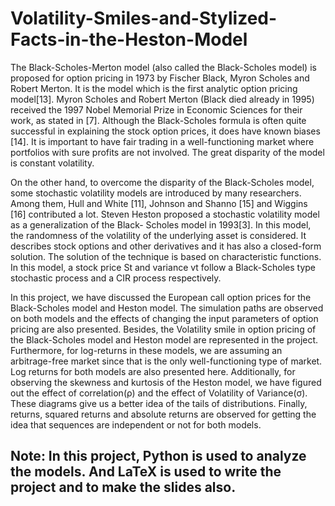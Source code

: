 # Volatility-Smiles-and-Stylized-Facts-in-the-Heston-Model

The Black-Scholes-Merton model (also called the Black-Scholes model) is proposed for option pricing in 1973 by Fischer Black, Myron Scholes and Robert Merton. It is the model which is the first analytic option pricing model[13]. Myron Scholes and Robert Merton (Black died already in 1995) received the 1997 Nobel Memorial Prize in Economic Sciences for their work, as stated in [7]. Although the Black-Scholes formula is often quite successful in explaining the stock option prices, it does have known biases [14]. It is important to have fair trading in a well-functioning market where portfolios with sure profits are not involved. The great disparity of the model is constant volatility.

On the other hand, to overcome the disparity of the Black-Scholes model, some stochastic volatility models are introduced by many researchers. Among them, Hull and White [11], Johnson and Shanno [15] and Wiggins [16] contributed a lot. Steven Heston proposed a stochastic volatility model as a generalization of the Black- Scholes model in 1993[3]. In this model, the randomness of the volatility of the underlying asset is considered. It describes stock options and other derivatives and it has also a closed-form solution. The solution of the technique is based on characteristic functions. In this model, a stock price St and variance vt follow a Black-Scholes type stochastic process and a CIR process respectively.

In this project, we have discussed the European call option prices for the Black-Scholes model and Heston model. The simulation paths are observed on both models and the effects of changing the input parameters of option pricing are also presented. Besides, the Volatility smile in option pricing of the Black-Scholes model and Heston model are represented in the project. Furthermore, for log-returns in these models, we are assuming an arbitrage-free market since that is the only well-functioning type of market. Log returns for both models are also presented here. Additionally, for observing the skewness and kurtosis of the Heston model, we have figured out the effect of correlation(ρ) and the effect of Volatility of Variance(σ). These diagrams give us a better idea of the tails of distributions. Finally, returns, squared returns and absolute returns are observed for getting the idea that sequences are independent or not for both models.

## Note: In this project, Python is used to analyze the models. And LaTeX is used to write the project and to make the slides also. 
